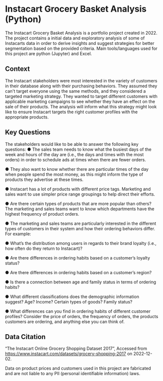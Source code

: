 # Instacart Grocery Basket Analysis (Python)

The Instacart Grocery Basket Analysis is a portfolio project created in 2022. 
The project contains a initial data and exploratory analysis of some of Instacarts data in order to derive insights and suggest strategies for better segmentation based on the provided criteria. Main tools/languages used for this project are python (Jupyter) and Excel.

## Context
The Instacart stakeholders were most interested in the variety of customers in their database along with their purchasing behaviors. They assumed they can't target everyone using the same methods, and they considered a targeted marketing strategy. They wanted to target different customers with applicable marketing campaigns to see whether they have an effect on the sale of their products. The analysis will inform what this strategy might look like to ensure Instacart targets the right customer profiles with the appropriate products. 

## Key Questions
The stakeholders would like to be able to answer the following key questions:
● The sales team needs to know what the busiest days of the week and hours of the day are (i.e., the days and times with the most orders) in order to schedule ads at times when there are fewer orders.

● They also want to know whether there are particular times of the day when people spend the most money, as this might inform the type of products they advertise at these times.

● Instacart has a lot of products with different price tags. Marketing and sales want to use simpler price range groupings to help direct their efforts.

● Are there certain types of products that are more popular than others? The marketing and sales teams want to know which departments have the highest frequency of product orders.

● The marketing and sales teams are particularly interested in the different types of customers in their system and how their ordering behaviors differ. For example:

● What’s the distribution among users in regards to their brand loyalty (i.e., how often do they return to Instacart)?

● Are there differences in ordering habits based on a customer’s loyalty status?

● Are there differences in ordering habits based on a customer’s region?

● Is there a connection between age and family status in terms of ordering habits?

● What different classifications does the demographic information suggest? Age? Income? Certain types of goods? Family status?

● What differences can you find in ordering habits of different customer profiles? Consider the price of orders, the frequency of orders, the products customers are ordering, and anything else you can think of.

## Data Citation
“The Instacart Online Grocery Shopping Dataset 2017”,
 Accessed from https://www.instacart.com/datasets/grocery-shopping-2017 on 2022-12-02.
 
 Data on product prices and customers used in this project are fabricated and are not liable to any PII (personal identifiable information) laws.
